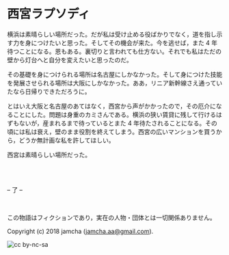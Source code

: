 

# 西宮ラプソディ

横浜は素晴らしい場所だった。だが私は受け止める役ばかりでなく，道を指し示す力を身につけたいと思った。そしてその機会が来た。今を逃せば，また 4 年待つことになる。恩もある。裏切りと言われても仕方ない。それでも私はただの壁から灯台へと自分を変えたいと思ったのだ。  

その基礎を身につけられる場所は名古屋にしかなかった。そして身につけた技能を発展させられる場所は大阪にしかなかった。ああ，リニア新幹線さえ通っていたなら日帰りできただろうに。  

とはいえ大阪と名古屋のあてはなく，西宮から声がかかったので，その厄介になることにした。問題は身重のカミさんである。横浜の狭い賃貸に残して行けるはずもないが，産まれるまで待っているとまた 4 年待たされることになる。その頃には私は衰え，壁のまま役割を終えてしまう。西宮の広いマンションを買うから，どうか無計画な私を許してほしい。  

西宮は素晴らしい場所だった。  

<br>  
<br>  

&#x2013; 了 &#x2013;  

<br>  

この物語はフィクションであり，実在の人物・団体とは一切関係ありません。  

Copyright (c) 2018 jamcha (jamcha.aa@gmail.com).  

![cc by-nc-sa](https://i.creativecommons.org/l/by-nc-sa/4.0/88x31.png)  

